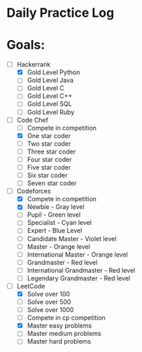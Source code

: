 # Daily Practice Log

# Goals:
- [ ] Hackerrank
  - [x] Gold Level Python
  - [ ] Gold Level Java
  - [ ] Gold Level C
  - [ ] Gold Level C++
  - [ ] Gold Level SQL
  - [ ] Gold Level Ruby
- [ ] Code Chef
  - [ ] Compete in competition
  - [x] One star coder
  - [ ] Two star coder
  - [ ] Three star coder
  - [ ] Four star coder
  - [ ] Five star coder
  - [ ] Six star coder
  - [ ] Seven star coder
- [ ] Codeforces
  - [x] Compete in competition
  - [x] Newbie - Gray level
  - [ ] Pupil - Green level
  - [ ] Specialist - Cyan level
  - [ ] Expert - Blue Level
  - [ ] Candidate Master - Violet level
  - [ ] Master - Orange level
  - [ ] International Master - Orange level
  - [ ] Grandmaster - Red level
  - [ ] International Grandmaster - Red level
  - [ ] Legendary Grandmaster - Red level
- [ ] LeetCode
  - [x] Solve over 100
  - [ ] Solve over 500
  - [ ] Solve over 1000
  - [ ] Compete in cp competition
  - [x] Master easy problems
  - [ ] Master medium problems
  - [ ] Master hard problems
